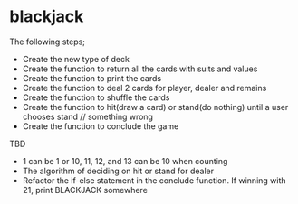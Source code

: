 # blackjack

The following steps;
- Create the new type of deck
- Create the function to return all the cards with suits and values
- Create the function to print the cards
- Create the function to deal 2 cards for player, dealer and remains
- Create the function to shuffle the cards
- Create the function to hit(draw a card) or stand(do nothing) until a user chooses stand // something wrong
- Create the function to conclude the game

TBD
- 1 can be 1 or 10, 11, 12, and 13 can be 10 when counting
- The algorithm of deciding on hit or stand for dealer
- Refactor the if-else statement in the conclude function. If winning with 21, print BLACKJACK somewhere